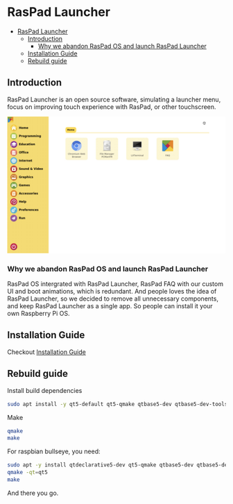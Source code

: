 # RasPad Launcher

- [RasPad Launcher](#raspad-launcher)
  - [Introduction](#introduction)
    - [Why we abandon RasPad OS and launch RasPad Launcher](#why-we-abandon-raspad-os-and-launch-raspad-launcher)
  - [Installation Guide](#installation-guide)
  - [Rebuild guide](#rebuild-guide)

## Introduction

RasPad Launcher is an open source software, simulating a launcher menu, focus on improving touch experience with RasPad, or other touchscreen.

![raspad-launcher](./docs/images/raspad-launcher.jpg)

### Why we abandon RasPad OS and launch RasPad Launcher

RasPad OS intergrated with RasPad Launcher, RasPad FAQ with our custom UI and boot animations, which is redundant. And people loves the idea of RasPad Launcher, so we decided to remove all unnecessary components, and keep RasPad Launcher as a single app. So people can install it your own Raspberry Pi OS.

## Installation Guide

Checkout [Installation Guide](docs/installation-guide.md)

## Rebuild guide

Install build dependencies

```bash
sudo apt install -y qt5-default qt5-qmake qtbase5-dev qtbase5-dev-tools qttools5-dev qtdeclarative5-devqml-module-qt-labs-folderlistmodel qml-module-qtquick-layouts qml-module-qtquick-controls2 qml-module-qtquick-window2 qml-module-qtquick2 qml-module-qtgraphicaleffects libqt5quickcontrols2-5 libqt5quicktemplates2-5 qml-module-qtquick-templates2 qml-module-qtquick-dialogs
```

Make

```bash
qmake
make
```

For raspbian bullseye, you need:

```bash
sudo apt -y install qtdeclarative5-dev qt5-qmake qtbase5-dev qtbase5-dev-tools qttools5-dev qml-module-qt-labs-folderlistmodel qml-module-qtquick-layouts qml-module-qtquick-controls2 qml-module-qtquick-window2 qml-module-qtquick2 qml-module-qtgraphicaleffects libqt5quickcontrols2-5 libqt5quicktemplates2-5 qml-module-qtquick-templates2 qml-module-qtquick-dialogs
qmake -qt=qt5
make
```

And there you go.
